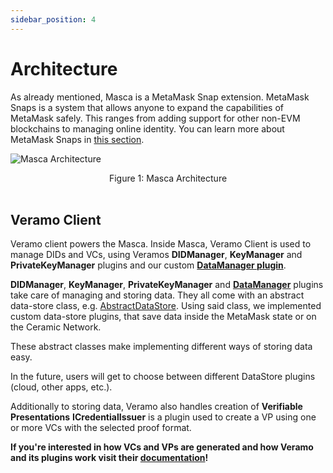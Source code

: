 ```yaml
---
sidebar_position: 4
---
```


# Architecture

As already mentioned, Masca is a MetaMask Snap extension. MetaMask Snaps is a system that allows anyone to expand the capabilities of MetaMask safely. This ranges from adding support for other non-EVM blockchains to managing online identity. You can learn more about MetaMask Snaps in [this section](./snaps.md).

![Masca Architecture](https://i.imgur.com/YiAnoly.png)

<center> Figure 1: Masca Architecture </center>
<br />

## Veramo Client

Veramo client powers the Masca. Inside Masca, Veramo Client is used to manage DIDs and VCs, using Veramos **DIDManager**, **KeyManager** and **PrivateKeyManager** plugins and our custom **[DataManager plugin](../libraries/data-manager)**.

**DIDManager**, **KeyManager**, **PrivateKeyManager** and **[DataManager](../libraries/data-manager)** plugins take care of managing and storing data. They all come with an abstract data-store class, e.g. [AbstractDataStore](https://github.com/blockchain-lab-um/ssi-snap/blob/master/packages/vcmanager/src/data-store/abstractDataStore.ts). Using said class, we implemented custom data-store plugins, that save data inside the MetaMask state or on the Ceramic Network.

These abstract classes make implementing different ways of storing data easy.

In the future, users will get to choose between different DataStore plugins (cloud, other apps, etc.).

Additionally to storing data, Veramo also handles creation of **Verifiable Presentations** **ICredentialIssuer** is a plugin used to create a VP using one or more VCs with the selected proof format.

**If you're interested in how VCs and VPs are generated and how Veramo and its plugins work visit their [documentation](https://veramo.io/docs/basics/introduction)!**
